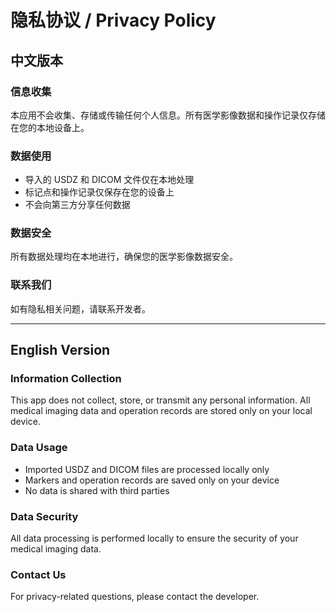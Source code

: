 # 隐私协议 / Privacy Policy

## 中文版本

### 信息收集
本应用不会收集、存储或传输任何个人信息。所有医学影像数据和操作记录仅存储在您的本地设备上。

### 数据使用
- 导入的 USDZ 和 DICOM 文件仅在本地处理
- 标记点和操作记录仅保存在您的设备上
- 不会向第三方分享任何数据

### 数据安全
所有数据处理均在本地进行，确保您的医学影像数据安全。

### 联系我们
如有隐私相关问题，请联系开发者。

---

## English Version

### Information Collection
This app does not collect, store, or transmit any personal information. All medical imaging data and operation records are stored only on your local device.

### Data Usage
- Imported USDZ and DICOM files are processed locally only
- Markers and operation records are saved only on your device
- No data is shared with third parties

### Data Security
All data processing is performed locally to ensure the security of your medical imaging data.

### Contact Us
For privacy-related questions, please contact the developer.
